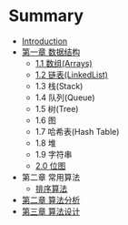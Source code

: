 # Summary

* [Introduction](README.md)
* [第一章 数据结构](chapter1.md)
  * [1.1 数组\(Arrays\)](11-数组arrays.md)
  * [1.2 链表\(LinkedList\)](12-链表linkedlist.md)
  * 1.3 栈\(Stack\)
  * 1.4 队列\(Queue\)
  * 1.5 树\(Tree\)
  * 1.6 图
  * 1.7 哈希表\(Hash Table\)
  * 1.8 堆
  * 1.9 字符串
  * [2.0 位图](20-wei-tu.md)
* 第二章 常用算法
  * [排序算法](排序算法.md)
* [第二章 算法分析](第二章-算法分析.md)
* [第三章 算法设计](第三章-算法设计.md)

